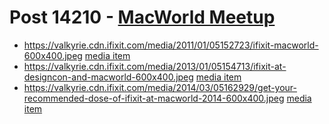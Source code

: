 # Post 14210 - [MacWorld Meetup](https://www.ifixit.com/News/14210/macworld-meetup)

- https://valkyrie.cdn.ifixit.com/media/2011/01/05152723/ifixit-macworld-600x400.jpeg [media item](media-28486.md)
- https://valkyrie.cdn.ifixit.com/media/2013/01/05154713/ifixit-at-designcon-and-macworld-600x400.jpeg [media item](media-28215.md)
- https://valkyrie.cdn.ifixit.com/media/2014/03/05162929/get-your-recommended-dose-of-ifixit-at-macworld-2014-600x400.jpeg [media item](media-28037.md)